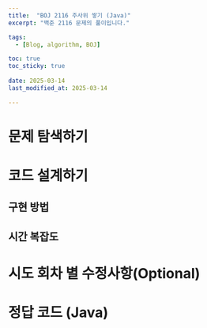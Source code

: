 ```yaml
---
title:  "BOJ 2116 주사위 쌓기 (Java)"
excerpt: "백준 2116 문제의 풀이입니다."

tags:
  - [Blog, algorithm, BOJ]

toc: true
toc_sticky: true
 
date: 2025-03-14
last_modified_at: 2025-03-14

---
```


# 문제 탐색하기

# 코드 설계하기


## 구현 방법


## 시간 복잡도


# 시도 회차 별 수정사항(Optional)

# 정답 코드 (Java)

```java

```

